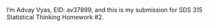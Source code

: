 I’m Advay Vyas, EID: av37899, and this is my submission for SDS 315 Statistical Thinking Homework #2.

